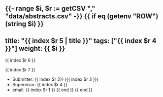 {{- range $i, $r := getCSV "," "data/abstracts.csv" -}}
{{ if eq (getenv "ROW") (string $i) }}
---
title: "{{ index $r 5 | title }}"
tags: ["{{ index $r 4 }}"]
weight: {{ $i }}
---

{{ index $r 6 }}

{{ index $r 7 }}

- Submitter: {{ index $r 2}} ({{ index $r 3 }})
- Supervisor: {{ index $r 4 }}
- email: {{ index $r 1 }}
{{ end }}
{{ end }}

